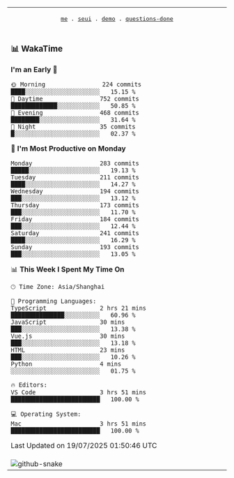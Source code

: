 
<div align="center">

<table>
<tr><td>
  <p align="center">
  <samp>
    <a href="https://github.com/seaeam/seaeam">me</a> .
    <a href="https://github.com/SeaMmMm/se-element">seui</a> .
    <a href="https://github.com/seaeam/project-demo">demo</a> .
    <a href="https://github.com/506-FETL/one-question-per-day">questions-done</a>
    
  </samp>
    </p>
</td></tr>

<tr><td>

### 📊 WakaTime

<!--START_SECTION:waka-->
**I'm an Early 🐤** 

```text
🌞 Morning                224 commits         ████░░░░░░░░░░░░░░░░░░░░░   15.15 % 
🌆 Daytime                752 commits         █████████████░░░░░░░░░░░░   50.85 % 
🌃 Evening                468 commits         ████████░░░░░░░░░░░░░░░░░   31.64 % 
🌙 Night                  35 commits          █░░░░░░░░░░░░░░░░░░░░░░░░   02.37 % 
```
📅 **I'm Most Productive on Monday** 

```text
Monday                   283 commits         █████░░░░░░░░░░░░░░░░░░░░   19.13 % 
Tuesday                  211 commits         ████░░░░░░░░░░░░░░░░░░░░░   14.27 % 
Wednesday                194 commits         ███░░░░░░░░░░░░░░░░░░░░░░   13.12 % 
Thursday                 173 commits         ███░░░░░░░░░░░░░░░░░░░░░░   11.70 % 
Friday                   184 commits         ███░░░░░░░░░░░░░░░░░░░░░░   12.44 % 
Saturday                 241 commits         ████░░░░░░░░░░░░░░░░░░░░░   16.29 % 
Sunday                   193 commits         ███░░░░░░░░░░░░░░░░░░░░░░   13.05 % 
```


📊 **This Week I Spent My Time On** 

```text
🕑︎ Time Zone: Asia/Shanghai

💬 Programming Languages: 
TypeScript               2 hrs 21 mins       ███████████████░░░░░░░░░░   60.96 % 
JavaScript               30 mins             ███░░░░░░░░░░░░░░░░░░░░░░   13.38 % 
Vue.js                   30 mins             ███░░░░░░░░░░░░░░░░░░░░░░   13.18 % 
HTML                     23 mins             ███░░░░░░░░░░░░░░░░░░░░░░   10.26 % 
Python                   4 mins              ░░░░░░░░░░░░░░░░░░░░░░░░░   01.75 % 

🔥 Editors: 
VS Code                  3 hrs 51 mins       █████████████████████████   100.00 % 

💻 Operating System: 
Mac                      3 hrs 51 mins       █████████████████████████   100.00 % 
```


 Last Updated on 19/07/2025 01:50:46 UTC
<!--END_SECTION:waka-->
</td></tr>

<tr><td>
  <img alt="github-snake" src="profile-snake-contrib/github-user-contribution.svg"/>
</td></tr>

</table>

